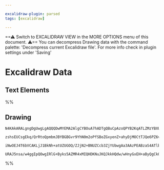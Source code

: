 ```yaml
---

excalidraw-plugin: parsed
tags: [excalidraw]

---
```

==⚠  Switch to EXCALIDRAW VIEW in the MORE OPTIONS menu of this document. ⚠== You can decompress Drawing data with the command palette: 'Decompress current Excalidraw file'. For more info check in plugin settings under 'Saving'


# Excalidraw Data
## Text Elements
%%
## Drawing
```compressed-json
N4KAkARALgngDgUwgLgAQQQDwMYEMA2AlgCYBOuA7hADTgQBuCpAzoQPYB2KqATLZMzYBXUtiRoIACyhQ4zZAHoFAc0JRJQgEYA6bGwC2CgF7N6hbEcK4OCtptbErHALRY8RMpWdx8Q1TdIEfARcZgRmBShcZQUebQAWbR4aOiCEfQQOKGZuAG0AXX4IXDg4AGUoqHFUUDBIdXTqiGJcUgBrFLqGQgQKACFcbDblUmEOYgBhNnw2Um4IAGIAMxXV

zshsEUCsgEkq/QrRtoQpmbmJBYBGBGvr9YhN0m2oPfSBoZGxyenZ+ahyDjMOCtTJQe6PZ6vfQAMUI+HwFRgwXmgg84K2oKhhzYxwA6iR1Nw+OANhjdvtscdEciJKiSOinpj9gAlYTKSQccI5NCXfikxnk9IAeWB2DUMG4lwADFK+Q8yS99tDOFBobh9HCJWgAKxyiFM9LKrJlQhGao8WUk+UCxXpAAqWCgAEEiMouBJgkswXqFVioqRnU82BRJCF

iNwOEJ4T6bVCAKLjJ1BkNh+atUZUGOQ/ZJjN2+BNUZCcb3ZjYUbwgAa3AAzPEABzaS4ATlb2sulwA7Jd653dVayxX8ABNbjanjN7RS3vj+LxS7xKUANh4/a6RjYBm4tS69AIQmqlxJAF8swb9Kzi8ROcxuegiyW5SMSCazUTLV1n8QKgg4GOn6QJAALJsMQCAJrgmjBOGaBLAQYQASQpy/GgO6QH00wwegCwTM2uG4eskDMggyhRq08wLHGAAi1H

URAJ5nsa/w4ggIpQOwgIRlG+Byks5AZMR4xMIQHDKNuJKQJkkHQdw/wHnyGxEH+aByQgCkQBw6rVKp6nCFARCcrJpAHgxVp2AAVgg2DZGUmlwCBYEQVBCBYXB+AIVagzsYwdqbvg4l1PUBYomk1kcYR8rMFABj5ogXHRhJEAzEMLncG5HmBUloTOmFPl+fF+AnuAp50EscLhNux4gMeQA===
```
%%